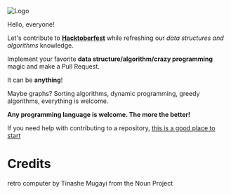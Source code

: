 ![Logo](https://i.imgur.com/bukndFq.png)

Hello, everyone!

Let's contribute to [**Hacktoberfest**](https://hacktoberfest.digitalocean.com/) while refreshing our *data structures and algorithms* knowledge.

Implement your favorite **data structure/algorithm/crazy programming** magic and make a Pull Request.

It can be **anything**! 

Maybe graphs? Sorting algorithms, dynamic programming, greedy algorithms, everything is welcome.

**Any programming language is welcome. The more the better!**

If you need help with contributing to a repository, [this is a good place to start](https://akrabat.com/the-beginners-guide-to-contributing-to-a-github-project/#summary)


# Credits
retro computer by Tinashe Mugayi from the Noun Project
